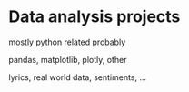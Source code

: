 # Data analysis projects

mostly python related probably

pandas, matplotlib, plotly, other

lyrics, real world data, sentiments, ...

